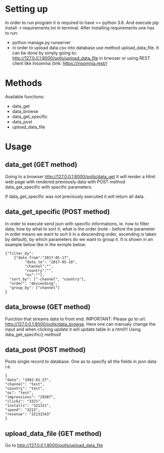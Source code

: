 # Setting up
In order to run program it is required to have >= python 3.6. And execute pip install -r requirements.txt
in terminal.
After installing requirements one has to run:

- python manage.py runserver
- in order to upload data.csv into database use method upload_data_file. It can be done by simply 
going to: http://127.0.0.1:8000/polls/upload_data_file in brwoser or using REST client like Insomnia
 (link: https://insomnia.rest/)
 
 # Methods
 Available functions:
 - data_get
 - data_browse
 - data_get_specific
 - data_post
 - upload_data_file
 
 # Usage
 ## data_get (GET method)
 Going to a browser http://127.0.0.1:8000/polls/data_get
 It will render a Html web page with rendered previously data with POST method data_get_specific
 with specific parameters. 
 
 If data_get_specific was not previously executed it will return all data.
 ## data_get_specific (POST method)
 In order to execute send json with specific informations,
  ie. how to filter data,
  how by what to sort it, what is the order (note - before the parameter in order means
  we want to sort it in a descending order, ascending is taken by default), by which 
  parameters do we want to group it. It is shown in an example below like in the exmple below:

```
{"filter_by":  
    {"date_from":"2017-05-17",
         "date_to": "2017-05-18",
         "channel":"",
         "country":"",
         "os":""},
  "sort_by": ["-channel", "country"],
  "order": "descending",
  "group_by": ["channel"]
}
```

## data_browse (GET method)
Function that streams data to front end. IMPORTANT: Please go to url: http://127.0.0.1:8000/polls/data_browse.
Here one can manualy change the input and when clicking update it will update table in a html!!!
Using data_get_specific() method!

## data_post (POST method)
Posts single record to database. One as to specify all the fields in json data i.e.
```
{   
"date": "1992-01-27", 
"channel": "test", 
"country": "test", 
"os": "test", 
"impressions": "29387", 
"clicks": "3321",
"installs": "321321",
"spend": "3213",
"revenue": "32131543"
}
```
## upload_data_file (GET method)
Go to http://127.0.0.1:8000/polls/upload_data_file

